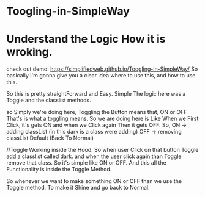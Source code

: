 # Toogling-in-SimpleWay
# Understand the Logic How it is wroking.
check out demo: https://simplifiedweb.github.io/Toogling-in-SimpleWay/
So basically I'm gonna give you a clear idea where to use this, and how to use this.

So this is pretty straightForward and Easy.
Simple The logic here was a Toggle and the classlist methods.

so Simply we're doing here, Toggling the Button means that, ON or OFF That's is what
a toggling means. So we are doing here is Like When we First Click, it's gets ON and when
we Click again Then it gets OFF. 
So, ON -> adding classList (in this dark is a class were adding)
    OFF -> removing classList Default (Back To Normal)

//Toggle Working inside the Hood.
So when user Click on that button Toggle add a classlist called dark. and when
 the user click again than Toggle remove that class. 
So it's simple like ON or OFF. And this all the Functionality is inside the Toggle Method.

So whenever we want to make something ON or OFF than we use the Toggle method. To make it
Shine and go back to Normal.
